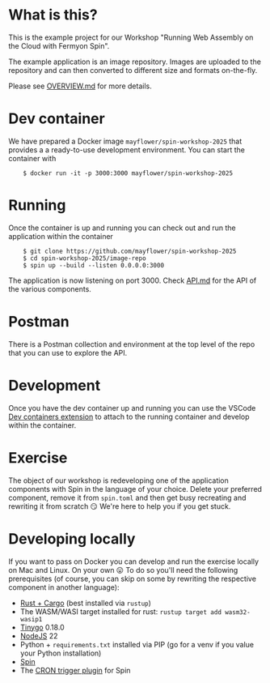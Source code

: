 # What is this?

This is the example project for our Workshop
"Running Web Assembly on the Cloud with Fermyon Spin".

The example application is an image repository. Images are uploaded to
the repository and can then converted to different size and formats
on-the-fly.

Please see [OVERVIEW.md](OVERVIEW.md) for more details.

# Dev container

We have prepared a Docker image `mayflower/spin-workshop-2025` that provides a
a ready-to-use development environment. You can start the container with

```
    $ docker run -it -p 3000:3000 mayflower/spin-workshop-2025
```

# Running

Once the container is up and running you can check out and run the application
within the container

```
    $ git clone https://github.com/mayflower/spin-workshop-2025
    $ cd spin-workshop-2025/image-repo
    $ spin up --build --listen 0.0.0.0:3000
```

The application is now listening on port 3000. Check [API.md](API.md) for the API of the
various components.

# Postman

There is a Postman collection and environment at the top level of the repo that you
can use to explore the API.

# Development

Once you have the dev container up and running you can use the VSCode
[Dev containers extension](https://code.visualstudio.com/docs/devcontainers/containers)
to attach to the running container and develop within the container.

# Exercise

The object of our workshop is redeveloping one of the application components
with Spin in the language of your choice. Delete your preferred component,
remove it from `spin.toml` and then get busy recreating and rewriting it from
scratch 😏 We're here to help you if you get stuck.

# Developing locally

If you want to pass on Docker you can develop and run the exercise locally on
Mac and Linux. On your own 😛 To do so you'll need the following prerequisites
(of course, you can skip on some by rewriting the respective component in
another language):

* [Rust + Cargo](https://www.rust-lang.org/tools/install) (best installed via `rustup`)
* The WASM/WASI target installed for rust: `rustup target add wasm32-wasip1`
* [Tinygo](https://tinygo.org/getting-started/install/) 0.18.0
* [NodeJS](https://nodejs.org/en/download) 22
* Python + `requirements.txt` installed via PIP (go for a venv if you value your
  Python installation)
* [Spin](https://spinframework.dev/v2/install)
* The [CRON trigger plugin](https://www.fermyon.com/blog/spin-cron-trigger) for Spin
